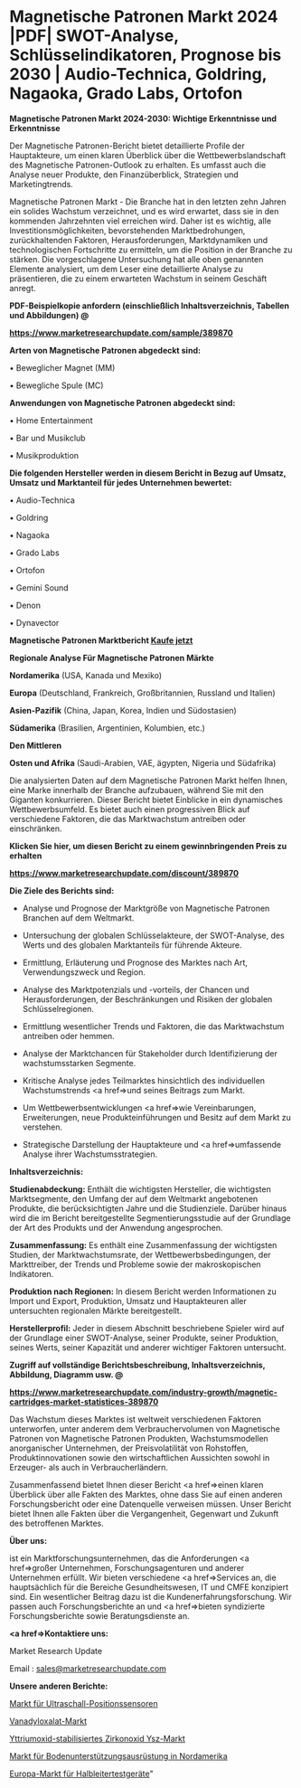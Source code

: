 # Magnetische Patronen Markt 2024 |PDF| SWOT-Analyse, Schlüsselindikatoren, Prognose bis 2030 | Audio-Technica, Goldring, Nagaoka, Grado Labs, Ortofon

<strong>Magnetische Patronen Markt 2024-2030: Wichtige Erkenntnisse und Erkenntnisse</strong>

Der Magnetische Patronen-Bericht bietet detaillierte Profile der Hauptakteure, um einen klaren Überblick über die Wettbewerbslandschaft des Magnetische Patronen-Outlook zu erhalten. Es umfasst auch die Analyse neuer Produkte, den Finanzüberblick, Strategien und Marketingtrends.

Magnetische Patronen Markt - Die Branche hat in den letzten zehn Jahren ein solides Wachstum verzeichnet, und es wird erwartet, dass sie in den kommenden Jahrzehnten viel erreichen wird. Daher ist es wichtig, alle Investitionsmöglichkeiten, bevorstehenden Marktbedrohungen, zurückhaltenden Faktoren, Herausforderungen, Marktdynamiken und technologischen Fortschritte zu ermitteln, um die Position in der Branche zu stärken. Die vorgeschlagene Untersuchung hat alle oben genannten Elemente analysiert, um dem Leser eine detaillierte Analyse zu präsentieren, die zu einem erwarteten Wachstum in seinem Geschäft anregt.



<strong><b>PDF-Beispielkopie anfordern (einschließlich Inhaltsverzeichnis, Tabellen und Abbildungen) @ </b></strong>

<strong><a href=https://www.marketresearchupdate.com/sample/389870>

<strong>https://www.marketresearchupdate.com/sample/389870</u></a></strong></strong>



<strong>Arten von Magnetische Patronen abgedeckt sind:</strong>

• Beweglicher Magnet (MM)

• Bewegliche Spule (MC)



<strong>Anwendungen von Magnetische Patronen abgedeckt sind:</strong>

• Home Entertainment

• Bar und Musikclub

• Musikproduktion



<strong>Die folgenden Hersteller werden in diesem Bericht in Bezug auf Umsatz, Umsatz und Marktanteil für jedes Unternehmen bewertet:</strong>

• Audio-Technica

• Goldring

• Nagaoka

• Grado Labs

• Ortofon

• Gemini Sound

• Denon

• Dynavector



<strong>Magnetische Patronen Marktbericht <a href=https://www.marketresearchupdate.com/buynow/389870>Kaufe jetzt</a></strong>



<strong>Regionale Analyse Für Magnetische Patronen Märkte</strong>



<strong>Nordamerika</strong> (USA, Kanada und Mexiko)



<strong>Europa</strong> (Deutschland, Frankreich, Großbritannien, Russland und Italien)



<strong>Asien-Pazifik</strong> (China, Japan, Korea, Indien und Südostasien)



<strong>Südamerika</strong> (Brasilien, Argentinien, Kolumbien, etc.)



<strong>Den Mittleren</strong> 

<strong>Osten und Afrika</strong> (Saudi-Arabien, VAE, ägypten, Nigeria und Südafrika)

Die analysierten Daten auf dem Magnetische Patronen Markt helfen Ihnen, eine Marke innerhalb der Branche aufzubauen, während Sie mit den Giganten konkurrieren. Dieser Bericht bietet Einblicke in ein dynamisches Wettbewerbsumfeld. Es bietet auch einen progressiven Blick auf verschiedene Faktoren, die das Marktwachstum antreiben oder einschränken.



<strong>Klicken Sie hier, um diesen Bericht zu einem gewinnbringenden Preis zu erhalten
</strong>

<strong><a href=https://www.marketresearchupdate.com/discount/389870>https://www.marketresearchupdate.com/discount/389870</b></u></strong></a>



<strong>Die Ziele des Berichts sind:</strong>

- Analyse und Prognose der Marktgröße von Magnetische Patronen Branchen auf dem Weltmarkt.

- Untersuchung der globalen Schlüsselakteure, der SWOT-Analyse, des Werts und des globalen Marktanteils für führende Akteure.

- Ermittlung, Erläuterung und Prognose des Marktes nach Art, Verwendungszweck und Region.

- Analyse des Marktpotenzials und -vorteils, der Chancen und Herausforderungen, der Beschränkungen und Risiken der globalen Schlüsselregionen.

- Ermittlung wesentlicher Trends und Faktoren, die das Marktwachstum antreiben oder hemmen.

- Analyse der Marktchancen für Stakeholder durch Identifizierung der wachstumsstarken Segmente.

- Kritische Analyse jedes Teilmarktes hinsichtlich des individuellen Wachstumstrends <a href=>und</a> seines Beitrags zum Markt.

- Um Wettbewerbsentwicklungen <a href=>wie</a> Vereinbarungen, Erweiterungen, neue Produkteinführungen und Besitz auf dem Markt zu verstehen.

- Strategische Darstellung der Hauptakteure und <a href=>umfas</a>sende Analyse ihrer Wachstumsstrategien.



<strong>Inhaltsverzeichnis:</strong>



<strong>Studienabdeckung:</strong> Enthält die wichtigsten Hersteller, die wichtigsten Marktsegmente, den Umfang der auf dem Weltmarkt angebotenen Produkte, die berücksichtigten Jahre und die Studienziele. Darüber hinaus wird die im Bericht bereitgestellte Segmentierungsstudie auf der Grundlage der Art des Produkts und der Anwendung angesprochen.



<strong>Zusammenfassung:</strong> Es enthält eine Zusammenfassung der wichtigsten Studien, der Marktwachstumsrate, der Wettbewerbsbedingungen, der Markttreiber, der Trends und Probleme sowie der makroskopischen Indikatoren.



<strong>Produktion nach Regionen:</strong> In diesem Bericht werden Informationen zu Import und Export, Produktion, Umsatz und Hauptakteuren aller untersuchten regionalen Märkte bereitgestellt.



<strong>Herstellerprofil:</strong> Jeder in diesem Abschnitt beschriebene Spieler wird auf der Grundlage einer SWOT-Analyse, seiner Produkte, seiner Produktion, seines Werts, seiner Kapazität und anderer wichtiger Faktoren untersucht.



<strong><b>Zugriff auf vollständige Berichtsbeschreibung, Inhaltsverzeichnis, Abbildung, Diagramm usw. @ </b></strong>

<strong><a href=https://www.marketresearchupdate.com/industry-growth/magnetic-cartridges-market-statistices-389870>https://www.marketresearchupdate.com/industry-growth/magnetic-cartridges-market-statistices-389870</a></strong>

Das Wachstum dieses Marktes ist weltweit verschiedenen Faktoren unterworfen, unter anderem dem Verbrauchervolumen von Magnetische Patronen von Magnetische Patronen Produkten, Wachstumsmodellen anorganischer Unternehmen, der Preisvolatilität von Rohstoffen, Produktinnovationen sowie den wirtschaftlichen Aussichten sowohl in Erzeuger- als auch in Verbraucherländern.

Zusammenfassend bietet Ihnen dieser Bericht <a href=>einen</a> klaren Überblick über alle Fakten des Marktes, ohne dass Sie auf einen anderen Forschungsbericht oder eine Datenquelle verweisen müssen. Unser Bericht bietet Ihnen alle Fakten über die Vergangenheit, Gegenwart und Zukunft des betroffenen Marktes.



<strong>Über uns:</strong>

 ist ein Marktforschungsunternehmen, das die Anforderungen <a href=>großer</a> Unternehmen, Forschungsagenturen und anderer Unternehmen erfüllt. Wir bieten verschiedene <a href=>Services</a> an, die hauptsächlich für die Bereiche Gesundheitswesen, IT und CMFE konzipiert sind. Ein wesentlicher Beitrag dazu ist die Kundenerfahrungsforschung. Wir passen auch Forschungsberichte an und <a href=>bieten</a> syndizierte Forschungsberichte sowie Beratungsdienste an.



<strong><a href=>Kontaktiere uns:</a></strong>

Market Research Update

Email : sales@marketresearchupdate.com



<strong>Unsere anderen Berichte:</strong>

<a href=https://www.linkedin.com/pulse/ultrasonic-position-sensor-market-2023-challenges-business>Markt für Ultraschall-Positionssensoren</a>

<a href=https://www.linkedin.com/pulse/vanadyl-oxalate-market-outlooks-2023-size-players-cost>Vanadyloxalat-Markt</a>

<a href=https://www.linkedin.com/pulse/yttria-stabilized-zirconia-ysz-market-outlooks>Yttriumoxid-stabilisiertes Zirkonoxid Ysz-Markt</a>

<a href=https://www.linkedin.com/pulse/north-america-ground-support-equipment-market>Markt für Bodenunterstützungsausrüstung in Nordamerika</a>

<a href=https://www.linkedin.com/pulse/europe-semiconductor-test-equipments-market-2023-continues>Europa-Markt für Halbleitertestgeräte</a>"
